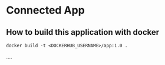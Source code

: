# Connected App

## How to build this application with docker
```
docker build -t <DOCKERHUB_USERNAME>/app:1.0 .
```



....

